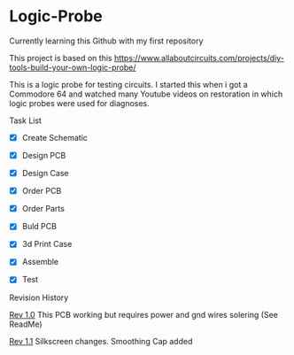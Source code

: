 # Logic-Probe

Currently learning this Github with my first repository

This project is based on this 
https://www.allaboutcircuits.com/projects/diy-tools-build-your-own-logic-probe/

This is a logic probe for testing circuits. I started this when i got a Commodore 64 and watched many Youtube videos on restoration in which logic probes were used for diagnoses.

Task List

- [x] Create Schematic
- [x] Design PCB
- [X] Design Case
- [x] Order PCB
- [X] Order Parts
- [X] Buld PCB
- [X] 3d Print Case
- [X] Assemble
- [X] Test


Revision History

[Rev 1.0](https://github.com/goose35/Logic-Probe/releases/tag/R1.0) This PCB working but requires power and gnd wires solering (See ReadMe)


[Rev 1.1](https://github.com/goose35/Logic-Probe/releases/tag/R1.1) Silkscreen changes. Smoothing Cap added
